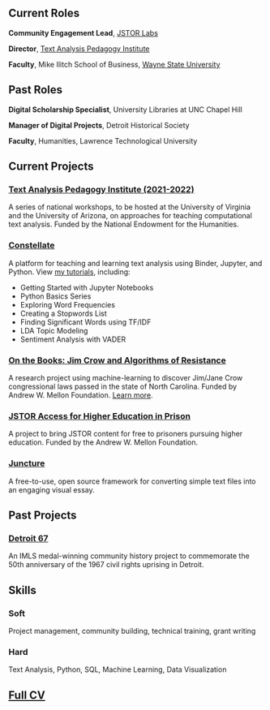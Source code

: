 ## Current Roles
**Community Engagement Lead**, [JSTOR Labs](https://labs.jstor.org/)

**Director**, [Text Analysis Pedagogy Institute](https://nkelber.github.io/tapi2021/book/intro.html)

**Faculty**, Mike Ilitch School of Business, [Wayne State University](https://ilitchbusiness.wayne.edu/)

## Past Roles
**Digital Scholarship Specialist**, University Libraries at UNC Chapel Hill

**Manager of Digital Projects**, Detroit Historical Society

**Faculty**, Humanities, Lawrence Technological University

## Current Projects
### [Text Analysis Pedagogy Institute (2021-2022)](https://nkelber.github.io/tapi2021/book/intro.html)
A series of national workshops, to be hosted at the University of Virginia and the University of Arizona, on approaches for teaching computational text analysis. Funded by the National Endowment for the Humanities.

### [Constellate](http://constellate.org)
A platform for teaching and learning text analysis using Binder, Jupyter, and Python. 
View [my tutorials](https://constellate.org/tutorials), including:

* Getting Started with Jupyter Notebooks
* Python Basics Series
* Exploring Word Frequencies
* Creating a Stopwords List
* Finding Significant Words using TF/IDF
* LDA Topic Modeling
* Sentiment Analysis with VADER

### [On the Books: Jim Crow and Algorithms of Resistance](https://onthebooks.lib.unc.edu/)
A research project using machine-learning to discover Jim/Jane Crow congressional laws passed in the state of North Carolina. Funded by Andrew W. Mellon Foundation. [Learn more](https://www.youtube.com/watch?v=doyN6t7htlA).

### [JSTOR Access for Higher Education in Prison](https://www.ithaka.org/news/ithaka-awarded-grant-improve-higher-education-prisons/)
A project to bring JSTOR content for free to prisoners pursuing higher education. Funded by the Andrew W. Mellon Foundation.

### [Juncture](https://juncture-digital.org/)
A free-to-use, open source framework for converting simple text files into an engaging visual essay. 

## Past Projects

### [Detroit 67](https://detroit1967.org/)
An IMLS medal-winning community history project to commemorate the 50th anniversary of the 1967 civil rights uprising in Detroit.

## Skills

### Soft
Project management, community building, technical training, grant writing

### Hard
Text Analysis, Python, SQL, Machine Learning, Data Visualization

## [Full CV](https://docs.google.com/document/d/1yu_JzqxbjoY5akG_GB12rK56j9MRAKEUAFKcBu1_jU8/edit?usp=sharing)
